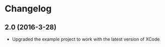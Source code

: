 Changelog
=========

2.0 (2016-3-28)
---------------

* Upgraded the example project to work with the latest version of XCode
